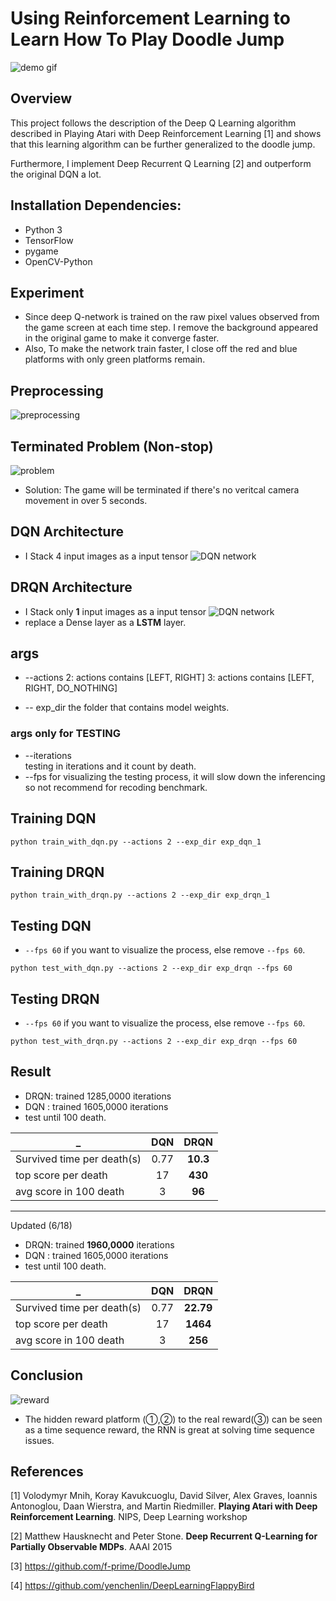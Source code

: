 # Using Reinforcement Learning to Learn How To Play Doodle Jump
![demo gif](https://github.com/hsuRush/DeepDoodleJump/blob/master/readme_images/success_drqn.gif?raw=true)
## Overview
This project follows the description of the Deep Q Learning algorithm described in Playing Atari with Deep Reinforcement Learning [1] and shows that this learning algorithm can be further generalized to the doodle jump.

Furthermore, I implement Deep Recurrent Q Learning [2] and outperform the original DQN a lot.  
## Installation Dependencies:
* Python 3
* TensorFlow 
* pygame
* OpenCV-Python
## Experiment
* Since deep Q-network is trained on the raw pixel values observed from the game screen at each time step. I remove the background appeared in the original game to make it converge faster.
* Also, To make the network train faster, I close off the red and blue platforms with only green platforms remain.

## Preprocessing

![preprocessing](https://github.com/hsuRush/DeepDoodleJump/blob/master/readme_images/preprocessing.png?raw=true)

## Terminated Problem (Non-stop)
![problem](https://github.com/hsuRush/DeepDoodleJump/blob/master/readme_images/problem.gif?raw=true)
* Solution: The game will be terminated if there's no veritcal camera movement in over 5 seconds.

## DQN Architecture
* I Stack 4 input images as a input tensor
![DQN network](https://github.com/hsuRush/DeepDoodleJump/blob/master/readme_images/DQN_network.png?raw=true)
## DRQN Architecture
* I Stack only **1** input images as a input tensor
![DQN network](https://github.com/hsuRush/DeepDoodleJump/blob/master/readme_images/DRQN_network.png?raw=true)
* replace a Dense layer as a **LSTM** layer.

## args
* -\-actions 
    2: actions contains [LEFT, RIGHT] 
    3: actions contains [LEFT, RIGHT, DO_NOTHING]

* -\- exp_dir
    the folder that contains model weights.
    
### args only for TESTING
* -\-iterations  
        testing in iterations and it count by death.
* -\-fps
        for visualizing the testing process, it will slow down the inferencing so not recommend for recoding benchmark.
        
## Training DQN
```shell
python train_with_dqn.py --actions 2 --exp_dir exp_dqn_1
```

## Training DRQN
```shell
python train_with_drqn.py --actions 2 --exp_dir exp_drqn_1
```

## Testing DQN
* `--fps 60` if you want to visualize the process, else remove `--fps 60`.
```shell
python test_with_dqn.py --actions 2 --exp_dir exp_drqn --fps 60
```

## Testing DRQN
* `--fps 60` if you want to visualize the process, else remove `--fps 60`.
```shell
python test_with_drqn.py --actions 2 --exp_dir exp_drqn --fps 60
```

## Result
* DRQN: trained 1285,0000 iterations
* DQN : trained 1605,0000 iterations
* test until 100 death.

_                         | DQN            | DRQN
--------                  | :-----------:  | :-----------: 
Survived time per death(s)|0.77            |**10.3**
top score per death       |17              |**430**
avg score in 100 death    |3               |**96**

-------------

Updated (6/18)

* DRQN: trained **1960,0000** iterations
* DQN : trained 1605,0000 iterations
* test until 100 death.

_                         | DQN            | DRQN
--------                  | :-----------:  | :-----------: 
Survived time per death(s)|0.77            |**22.79**
top score per death       |17              |**1464**
avg score in 100 death    |3               |**256**

## Conclusion
![reward](https://github.com/hsuRush/DeepDoodleJump/blob/master/readme_images/reward.png?raw=true)
* The hidden reward platform (①,②) to the real reward(③) can be seen as a time sequence reward, the RNN is great at solving time sequence issues.
## References
[1] Volodymyr Mnih, Koray Kavukcuoglu, David Silver, Alex Graves, Ioannis Antonoglou, Daan Wierstra, and Martin Riedmiller. **Playing Atari with Deep Reinforcement Learning**. NIPS, Deep Learning workshop

[2] Matthew Hausknecht and Peter Stone. **Deep Recurrent Q-Learning for Partially Observable MDPs**. AAAI 2015

[3] https://github.com/f-prime/DoodleJump

[4] https://github.com/yenchenlin/DeepLearningFlappyBird